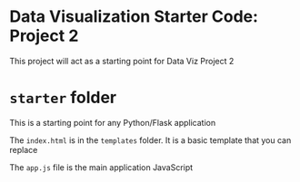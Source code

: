 # Data Visualization Starter Code: Project 2

This project will act as a starting point for Data Viz Project 2

# `starter` folder

This is a starting point for any Python/Flask application

The `index.html` is in the `templates` folder. It is a basic template that you can replace

The `app.js` file is the main application JavaScript 